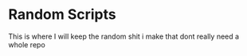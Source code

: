 # Random Scripts 

This is where I will keep the random shit i make that dont really need a whole repo 

